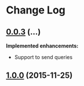 # Change Log

## [0.0.3](https://github.com/4yopping/kamaji/releases/tag/v0.0.3) (...)

**Implemented enhancements:**

- Support to send queries

## [1.0.0](https://github.com/4yopping/kamaji-sdk-js/releases/tag/v1.0.1) (2015-11-25)
